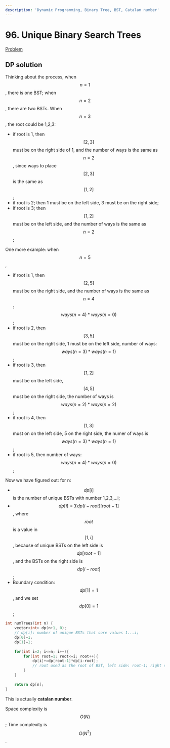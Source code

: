 ```yaml
---
description: 'Dynamic Programming, Binary Tree, BST, Catalan number'
---
```


# 96. Unique Binary Search Trees

[Problem](https://leetcode.com/problems/unique-binary-search-trees/)

## DP solution

Thinking about the process, when $$n=1$$, there is one BST; when $$n=2$$, there are two BSTs.
When $$n=3$$, the root could be 1,2,3: 
- if root is 1, then $$[2,3]$$ must be on the right side of 1, and the number of ways is the same as $$n=2$$, since ways to place $$[2,3]$$ is the same as $$[1,2]$$;
- if root is 2; then 1 must be on the left side, 3 must be on the right side;
- if root is 3; then $$[1,2]$$ must be on the left side, and the number of ways is the same as $$n=2$$;

One more example: when $$n=5$$,
- if root is 1, then $$[2,5]$$ must be on the right side, and the number of ways is the same as $$n=4$$: $$ways(n=4)*ways(n=0)$$;
- if root is 2, then $$[3,5]$$ must be on the right side, 1 must be on the left side, number of ways: $$ways(n=3)*ways(n=1)$$;
- if root is 3, then $$[1,2]$$ must be on the left side, $$[4,5]$$ must be on the right side, the number of ways is $$ways(n=2)*ways(n=2)$$;
- if root is 4, then $$[1,3]$$ must on on the left side, 5 on the right side, the numer of ways is $$ways(n=3)*ways(n=1)$$;
- if root is 5, then number of ways: $$ways(n=4)*ways(n=0)$$;

Now we have figured out: for n:
- $$dp[i]$$ is the number of unique BSTs with number 1,2,3,...i;
- $$dp[i]=\sum dp[i-root][root-1]$$, where $$root$$ is a value in $$[1,i]$$, because of unique BSTs on the left side is $$dp[root-1]$$, and the BSTs on the right side is $$dp[i-root]$$;
- Boundary condition: $$dp[1]=1$$, and we set $$dp[0]=1$$;

```cpp
int numTrees(int n) {
    vector<int> dp(n+1, 0);
    // dp[i]: number of unique BSTs that sore values 1...i;
    dp[0]=1;
    dp[1]=1;
    
    for(int i=2; i<=n; i++){
        for(int root=1; root<=i; root++){
            dp[i]+=dp[root-1]*dp[i-root];
            // root used as the root of BST, left side: root-1; right side: i-root
        }
    }
    
    return dp[n];
}
```
This is actually **catalan number**.

Space complexity is $$O(N)$$; Time complexity is $$O(N^2)$$.
